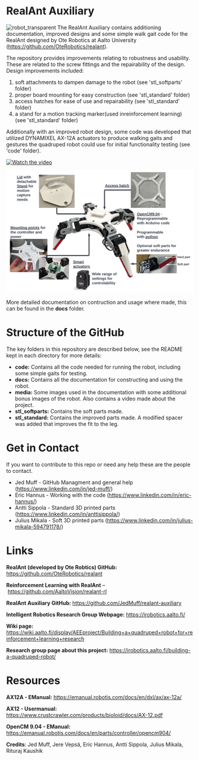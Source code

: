 RealAnt Auxiliary
=================
![robot_transparent](/media/images/robot_transparent.png)
The RealAnt Auxiliary contains additioning documentation, improved designs and some simple walk gait code for the RealAnt designed by Ote Robotics at Aalto University (https://github.com/OteRobotics/realant).

The repository provides improvements relating to robustness and usability. These are related to the screw fittings and the repairability of the design. Design improvements included:
1. soft attachments to dampen damage to the robot (see 'stl_softparts' folder)
2. proper board mounting for easy construction (see 'stl_standard' folder)
3. access hatches for ease of use and repairability (see 'stl_standard' folder)
4. a stand for a motion tracking marker(used inreinforcement learning) (see 'stl_standard' folder)

Additionally with an improved robot design, some code was developed that utilized DYNAMIXEL AX-12A actuators to produce walking gaits and gestures the quadruped robot could use for initial functionality testing (see 'code' folder). 

[![Watch the video](https://img.youtube.com/vi/h07QOblhzB0/default.jpg)](https://www.youtube.com/watch?v=h07QOblhzB0)

![product](/media/images/product.png)

More detailed documentation on contruction and usage where made, this can be found in the **docs** folder. 

# Structure of the GitHub
The key folders in this repository are described below, see the README kept in each directory for more details:

- **code:** Contains all the code needed for running the robot, including some simple gaits for testing.
- **docs:** Contains all the documentation for constructing and using the robot.
- **media:** Some images used in the documentation with some additional bonus images of the robot. Also contains a video made about the project. 
- **stl_softparts:** Contains the soft parts made.
- **stl_standard:** Contains the improved parts made. A modified spacer was added that improves the fit to the leg.

# Get in Contact
If you want to contribute to this repo or need any help these are the people to contact.
* Jed Muff - GitHub Managment and general help (https://www.linkedin.com/in/jed-muff/) 
* Eric Hannus - Working with the code (https://www.linkedin.com/in/eric-hannus/)
* Antti Sippola - Standard 3D printed parts (https://www.linkedin.com/in/anttisippola/)
* Julius Mikala - Soft 3D printed parts (https://www.linkedin.com/in/julius-mikala-594791178/)
# Links
**RealAnt (developed by Ote Robtics) GitHub:** https://github.com/OteRobotics/realant

**Reinforcement Learning with RealAnt** – https://github.com/AaltoVision/realant-rl

**RealAnt Auxiliary GitHub:** https://github.com/JedMuff/realant-auxiliary

**Intelligent Robotics Research Group Webpage:** https://irobotics.aalto.fi/ 

**Wiki page:** https://wiki.aalto.fi/display/AEEproject/Building+a+quadruped+robot+for+reinforcement+learning+research

**Research group page about this project:** https://irobotics.aalto.fi/building-a-quadruped-robot/

# Resources
**AX12A - EManual:** https://emanual.robotis.com/docs/en/dxl/ax/ax-12a/

**AX12 - Usermanual:** https://www.crustcrawler.com/products/bioloid/docs/AX-12.pdf

**OpenCM 9.04 - EManual:** https://emanual.robotis.com/docs/en/parts/controller/opencm904/

**Credits**:
Jed Muff, Jere Vepsä, Eric Hannus, Antti Sippola, Julius Mikala, Rituraj Kaushik